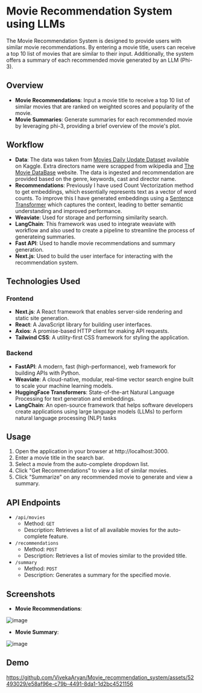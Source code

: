 # Movie Recommendation System using LLMs

The Movie Recommendation System is designed to provide users with similar movie recommendations. By entering a movie title, users can receive a top 10 list of movies that are similar to their input. Additionally, the system offers a summary of each recommended movie generated by an LLM (Phi-3). 

## Overview
- __Movie Recommendations__: Input a movie title to receive a top 10 list of similar movies that are ranked on weighted scores and popularity of the movie. 
- __Movie Summaries__: Generate summaries for each recommended movie by leveraging phi-3, providing a brief overview of the movie's plot.

## Workflow
- __Data__: The data was taken from [Movies Daily Update Dataset](https://www.kaggle.com/datasets/akshaypawar7/millions-of-movies) available on Kaggle. Extra directors name were scrapped from wikipedia and [The Movie DataBase](https://www.themoviedb.org/) website. The data is ingested and recommendation are provided based on the genre, keywords, cast and director name. 
- __Recommendations__: Previously I have used Count Vectorization method to get embeddings, which essentially represents text as a vector of word counts. To improve this I have generated embeddings using a [Sentence Transformer](https://huggingface.co/sentence-transformers/all-MiniLM-L6-v2) which captures the context, leading to better semantic understanding and improved performance.
- __Weaviate__: Used for storage and performing similarity search.
- __LangChain__: This framework was used to integrate weaviate with workflow and also used to create a pipeline to streamline the process of generateing summaries.
- __Fast API__: Used to handle movie recommendations and summary generation.
- __Next.js__: Used to build the user interface for interacting with the recommendation system.

## Technologies Used
### __Frontend__
- __Next.js__: A React framework that enables server-side rendering and static site generation.
- __React__: A JavaScript library for building user interfaces.
- __Axios__: A promise-based HTTP client for making API requests.
- __Tailwind CSS__: A utility-first CSS framework for styling the application.
  
### __Backend__
- __FastAPI__: A modern, fast (high-performance), web framework for building APIs with Python.
- __Weaviate__: A cloud-native, modular, real-time vector search engine built to scale your machine learning models.
- __HuggingFace Transformers__: State-of-the-art Natural Language Processing for text generation and embeddings.
- __LangChain__: An open-source framework that helps software developers create applications using large language models (LLMs) to perform natural language processing (NLP) tasks

## Usage
1. Open the application in your browser at http://localhost:3000.
2. Enter a movie title in the search bar.
3. Select a movie from the auto-complete dropdown list.
4. Click "Get Recommendations" to view a list of similar movies.
5. Click "Summarize" on any recommended movie to generate and view a summary.

## API Endpoints
- ```/api/movies```
  - Method: ```GET```
  - Description: Retrieves a list of all available movies for the auto-complete feature.
- ```/recommendations```
  - Method: ```POST```
  - Description: Retrieves a list of movies similar to the provided title.
- ```/summary```
  - Method: ```POST```
  - Description: Generates a summary for the specified movie.

## Screenshots
- __Movie Recommendations__:
  
![image](https://github.com/VivekaAryan/Movie_recommendation_system/assets/52493029/18164b83-b846-4186-be04-16630431a2dc)

- __Movie Summary__:
  
![image](https://github.com/VivekaAryan/Movie_recommendation_system/assets/52493029/55377ee5-1925-421e-a4bf-c6034f01f5e2)

## Demo

https://github.com/VivekaAryan/Movie_recommendation_system/assets/52493029/e58af96e-c79b-4491-8da1-1d2bc4521156

